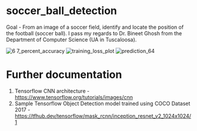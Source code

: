 # soccer_ball_detection
Goal - From an image of a soccer field, identify and locate the position of the football (soccer ball). I pass my regards to Dr. Bineet Ghosh from the Department of Computer Science (UA in Tuscaloosa).

![6 7_percent_accuracy](https://github.com/art-sparrow/soccer_ball_detection/assets/63036221/6365ade1-a90c-4760-ae7c-b94ac1dd530f)
![training_loss_plot](https://github.com/art-sparrow/soccer_ball_detection/assets/63036221/7bb11089-c720-4a26-8d6d-3ff3c16dec1d)
![prediction_64](https://github.com/art-sparrow/soccer_ball_detection/assets/63036221/2816dd93-806a-4cb1-9fc5-d0a61c0e12e1)

# Further documentation
1. Tensorflow CNN architecture - https://www.tensorflow.org/tutorials/images/cnn
2. Sample Tensorflow Object Detection model trained using COCO Dataset 2017 - https://tfhub.dev/tensorflow/mask_rcnn/inception_resnet_v2_1024x1024/1
